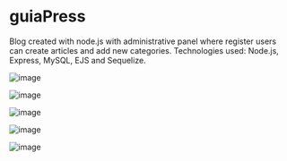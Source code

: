 # guiaPress
Blog created with node.js with administrative panel where register users can create articles and add new categories.
Technologies used: Node.js, Express, MySQL, EJS and Sequelize.

![image](https://user-images.githubusercontent.com/76595905/151465805-2c04572e-5a3a-40b7-baf3-fb4c0071004b.png)

![image](https://user-images.githubusercontent.com/76595905/151465652-ea54e271-63ae-4e22-8b87-f1efb920be00.png)

![image](https://user-images.githubusercontent.com/76595905/151465840-5451ce7e-861e-40a8-b04d-86e2b9337ee2.png)

![image](https://user-images.githubusercontent.com/76595905/151465889-4a4fbc3c-9023-4c9a-8d75-c2fbde10aa7f.png)

![image](https://user-images.githubusercontent.com/76595905/151465914-bece30f1-b292-4506-adb8-7ce75bbc5ab1.png)

